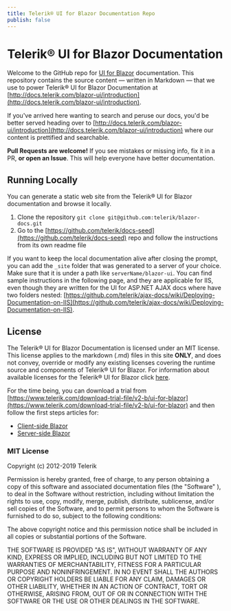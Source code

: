 ```yaml
---
title: Telerik® UI for Blazor Documentation Repo
publish: false
---
```


# Telerik® UI for Blazor Documentation

Welcome to the GitHub repo for [UI for Blazor](https://www.telerik.com/products/blazor) documentation. This repository contains the source content — written in Markdown — that we use to power Telerik® UI for Blazor Documentation at [http://docs.telerik.com/blazor-ui/introduction](http://docs.telerik.com/blazor-ui/introduction).

If you've arrived here wanting to search and peruse our docs, you'd be better served heading over to [http://docs.telerik.com/blazor-ui/introduction](http://docs.telerik.com/blazor-ui/introduction) where our content is prettified and searchable.

**Pull Requests are welcome!** If you see mistakes or missing info, fix it in a PR, **or open an Issue**. This will help everyone have better documentation.

## Running Locally

You can generate a static web site from the Telerik® UI for Blazor documentation and browse it locally.

1. Clone the repository `git clone git@github.com:telerik/blazor-docs.git`
2. Go to the [https://github.com/telerik/docs-seed](https://github.com/telerik/docs-seed) repo and follow the instructions from its own readme file

If you want to keep the local documentation alive after closing the prompt, you can add the `_site` folder that was generated to a server of your choice. Make sure that it is under a path like `serverName/blazor-ui`. You can find sample instructions in the following page, and they are applicable for IIS, even though they are written for the UI for ASP.NET AJAX docs where have two folders nested: [https://github.com/telerik/ajax-docs/wiki/Deploying-Documentation-on-IIS](https://github.com/telerik/ajax-docs/wiki/Deploying-Documentation-on-IIS).

## License

The Telerik® UI for Blazor Documentation is licensed under an MIT license. This license applies to the markdown (.md) files in this site **ONLY**, and does not convey, override or modify any existing licenses covering the runtime source and components of Telerik® UI for Blazor. For information about available licenses for the Telerik® UI for Blazor click [here](http://www.telerik.com/purchase/license-agreement/blazor).

For the time being, you can download a trial from [https://www.telerik.com/download-trial-file/v2-b/ui-for-blazor](https://www.telerik.com/download-trial-file/v2-b/ui-for-blazor) and then follow the first steps articles for:

* [Client-side Blazor](https://docs.telerik.com/blazor-ui/getting-started/client-blazor)
* [Server-side Blazor](https://docs.telerik.com/blazor-ui/getting-started/server-blazor)

### MIT License

Copyright (c) 2012-2019 Telerik

Permission is hereby granted, free of charge, to any person obtaining a copy of this software and associated documentation files (the "Software" ), to deal in the Software without restriction, including without limitation the rights to use, copy, modify, merge, publish, distribute, sublicense, and/or sell copies of the Software, and to permit persons to whom the Software is furnished to do so, subject to the following conditions:

The above copyright notice and this permission notice shall be included in all copies or substantial portions of the Software.

THE SOFTWARE IS PROVIDED "AS IS", WITHOUT WARRANTY OF ANY KIND, EXPRESS OR IMPLIED, INCLUDING BUT NOT LIMITED TO THE WARRANTIES OF MERCHANTABILITY, FITNESS FOR A PARTICULAR PURPOSE AND NONINFRINGEMENT. IN NO EVENT SHALL THE AUTHORS OR COPYRIGHT HOLDERS BE LIABLE FOR ANY CLAIM, DAMAGES OR OTHER LIABILITY, WHETHER IN AN ACTION OF CONTRACT, TORT OR OTHERWISE, ARISING FROM, OUT OF OR IN CONNECTION WITH THE SOFTWARE OR THE USE OR OTHER DEALINGS IN THE SOFTWARE.
